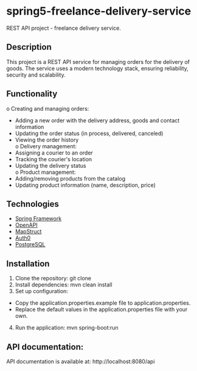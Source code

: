 # spring5-freelance-delivery-service
REST API project - freelance delivery service.

## Description
This project is a REST API service for managing orders for the delivery of goods. The service uses a modern technology stack, ensuring reliability, security and scalability. 

## Functionality
o Creating and managing orders:  
- Adding a new order with the delivery address, goods and contact information
- Updating the order status (in process, delivered, canceled) 
- Viewing the order history  
o Delivery management:  
- Assigning a courier to an order 
- Tracking the courier's location
- Updating the delivery status  
o Product management: 
- Adding/removing products from the catalog 
- Updating product information (name, description, price)

## Technologies
- [Spring Framework](https://spring.io/) 
- [OpenAPI](https://swagger.io/)
- [MapStruct](https://mapstruct.org/)
- [Auth0](https://auth0.com/)
- [PostgreSQL](https://www.postgresql.org/)


## Installation
1. Clone the repository:
git clone <url of repository>
2. Install dependencies:
mvn clean install
3. Set up configuration:
- Copy the application.properties.example file to application.properties.
- Replace the default values ​​in the application.properties file with your own.
4. Run the application:
mvn spring-boot:run
## API documentation:
API documentation is available at: http://localhost:8080/api
